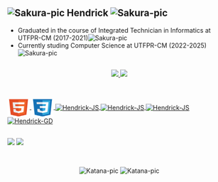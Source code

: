 ##  <img alt="Sakura-pic" src="https://media.giphy.com/media/Cst1R6D1yqXI45bz7t/giphy.gif" width="25" heigth="25"> Hendrick <img alt="Sakura-pic" src="https://media.giphy.com/media/Cst1R6D1yqXI45bz7t/giphy.gif" width="25" heigth="25">

 -  Graduated in the course of Integrated Technician in Informatics at UTFPR-CM (2017-2021)<img alt="Sakura-pic" src="https://media.giphy.com/media/Cst1R6D1yqXI45bz7t/giphy.gif" width="25" heigth="25">
 -  Currently studing Computer Science at UTFPR-CM (2022-2025)<img alt="Sakura-pic" src="https://media.giphy.com/media/Cst1R6D1yqXI45bz7t/giphy.gif" width="25" heigth="25">


##

<div align="center">
  <a href="https://github.com/HendrickFS">
  <img height="180em" src="https://github-readme-stats.vercel.app/api?username=HendrickFS&show_icons=true&theme=jolly&include_all_commits=true&count_private=true"/>
  <img height="180em" src="https://github-readme-stats.vercel.app/api/top-langs/?username=HendrickFS&layout=compact&langs_count=7&theme=jolly"/>
</div>
  
##
  
<div style="display: inline_block" ><br>
  <img align="center" alt="Hendrick-HTML" height="40" width="50" src="https://raw.githubusercontent.com/devicons/devicon/master/icons/html5/html5-original.svg">
  <img align="center" alt="Hendrick-CSS" height="40" width="50" src="https://raw.githubusercontent.com/devicons/devicon/master/icons/css3/css3-original.svg">
  <img align="center" alt="Hendrick-JS" height="40" width="50" src="https://cdn.jsdelivr.net/gh/devicons/devicon/icons/javascript/javascript-original.svg">
  <img align="center" alt="Hendrick-JS" height="40" width="50" src="https://cdn.jsdelivr.net/gh/devicons/devicon/icons/c/c-original.svg">
  <img align="center" alt="Hendrick-JS" height="40" width="50" src="https://cdn.jsdelivr.net/gh/devicons/devicon/icons/python/python-original.svg">
  <img align="center" alt="Hendrick-GD" height="40" width="50" src="https://cdn.jsdelivr.net/gh/devicons/devicon/icons/godot/godot-original.svg" />
</div>
  
  
##
  
<div>
  <a href="https://instagram.com/hendrick.fs" target="_blank"><img src="https://img.shields.io/badge/-Instagram-%23E4405F?style=for-the-badge&logo=instagram&logoColor=white" target="_blank"></a>
  <a href = "mailto:hendrickfel@gmail.com"><img src="https://img.shields.io/badge/-Gmail-%23333?style=for-the-badge&logo=gmail&logoColor=white" target="_blank"></a>
</div>
  
##
  
<div style="display: inline_block" align="center" ><br>
 <img alt="Katana-pic" src="https://media.giphy.com/media/D6aoDE0OSYiYojubBW/giphy.gif" width="140" heigth="150"> 
 <img alt="Katana-pic" src="https://media.giphy.com/media/D6aoDE0OSYiYojubBW/giphy.gif" width="140" heigth="150"> 
</div>
